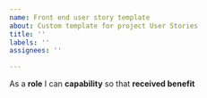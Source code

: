 ```yaml
---
name: Front end user story template
about: Custom template for project User Stories
title: ''
labels: ''
assignees: ''

---
```


As a **role** I can **capability** so that **received benefit**

